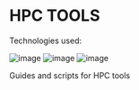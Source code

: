 # HPC TOOLS 

Technologies used: 

![image](https://github.com/shubnimkar/HPC-Tools/assets/46809421/616c3767-c90d-41fd-a386-cd7842bac6dd)
![image](https://github.com/shubnimkar/HPC-Tools/assets/46809421/8fe4fe59-6eab-427b-8515-287d58e7932c)
![image](https://github.com/shubnimkar/HPC-Tools/assets/46809421/3721db84-6823-4118-9911-801062eed6c8)

Guides and scripts for HPC tools
